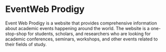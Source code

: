 # EventWeb Prodigy 
Event Web Prodigy is a website that provides comprehensive information about academic events happening around the world. The website is a one-stop-shop for students, scholars, and researchers who are looking for academic conferences, seminars, workshops, and other events related to their fields of study.

